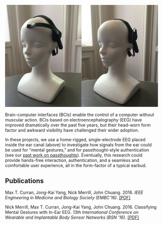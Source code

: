 ![](assets/InEar_2Panel.jpg)

Brain-computer interfaces (BCIs) enable the control of a
computer without muscular action. BCIs based on electroencephalography (EEG) have improved dramatically over the past five years, but their head-worn form factor and awkward visibility have challenged their wider adoption. 

In these projects, we use a home-rigged, single-electrode EEG placed inside the ear canal (above) to investigate how signals from the ear could be used for "mental gestures," and for passthought-style authentication (see our [past work on passthoughts](http://people.ischool.berkeley.edu/~chuang/passthoughts/)).  Eventually, this research could provide hands-free interaction, authentication, and a seamless and comfortable user experience, all in the form-factor of a typical earbud.


## Publications

Max T. Curran, Jong-Kai Yang, Nick Merrill, John Chuang. 2016. *IEEE Engineering in
Medicine and Biology Society (EMBC'16)*.
[\[PDF\]](assets/EMBC2016.pdf)

Nick Merrill, Max T. Curran, Jong-Kai Yang, John Chuang. 2016. Classifying Mental Gestures with In-Ear EEG. *13th International Conference on Wearable and Implantable Body Sensor Networks (BSN '16)*. [\[PDF\]](assets/BSN2016.pdf)

